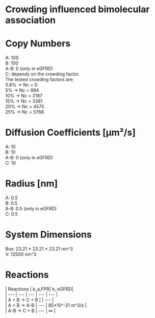 # Crowding influenced bimolecular association

# Copy Numbers  
A: 100  
B: 100  
A-B: 0	(only in eGFRD)  
C: depends on the crowding factor.  
The tested crowding factors are;  
0.8% -> Nc = 0  
5%   -> Nc = 994  
10%  -> Nc = 2187  
15%  -> Nc = 3381  
20%  -> Nc = 4575  
25%  -> Nc = 5768  

# Diffusion Coefficients [µm²/s]  
A: 10  
B: 10  
A-B: 0  (only in eGFRD)  
C: 10  

# Radius [nm]  
A: 0.5  
B: 0.5  
A-B: 0.5  (only in eGFRD)  
C: 0.5  

# System Dimensions  
Box: 23.21 * 23.21 * 23.21 nm^3  
V: 12500 nm^3  

# Reactions
				
| Reactions | k_a,FPR| k, eGFRD|  
| --- | --- | --- | --- | --- |  
| A + B -> C + B |    | --- |  
| A + B -> A-B | --- | 85*10^-21 m^3/s |  
| A-B -> C + B | --- | $\infty$ |  
